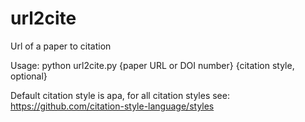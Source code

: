 # url2cite
Url of a paper to citation

Usage: python url2cite.py {paper URL or DOI number} {citation style, optional}

Default citation style is apa, for all citation styles see: https://github.com/citation-style-language/styles
